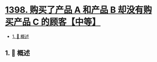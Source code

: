 # [1398. 购买了产品 A 和产品 B 却没有购买产品 C 的顾客【中等】](https://github.com/Tdahuyou/TNotes.leetcode/tree/main/notes/1398.%20%E8%B4%AD%E4%B9%B0%E4%BA%86%E4%BA%A7%E5%93%81%20A%20%E5%92%8C%E4%BA%A7%E5%93%81%20B%20%E5%8D%B4%E6%B2%A1%E6%9C%89%E8%B4%AD%E4%B9%B0%E4%BA%A7%E5%93%81%20C%20%E7%9A%84%E9%A1%BE%E5%AE%A2%E3%80%90%E4%B8%AD%E7%AD%89%E3%80%91)

<!-- region:toc -->

- [1. 📝 概述](#1--概述)

<!-- endregion:toc -->

## 1. 📝 概述
